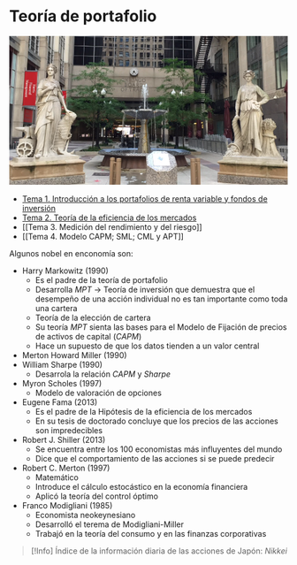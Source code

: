 # Teoría de portafolio

![](attachments/Pasted%20image%2020230504181901.png)

- [Tema 1. Introducción a los portafolios de renta variable y fondos de inversión](Tema%201.%20Introducción%20a%20los%20portafolios%20de%20renta%20variable%20y%20fondos%20de%20inversión.md)
- [Tema 2. Teoría de la eficiencia de los mercados](Tema%202.%20Teoría%20de%20la%20eficiencia%20de%20los%20mercados.md)
- [[Tema 3. Medición del rendimiento y del riesgo]]
- [[Tema 4. Modelo CAPM; SML; CML y APT]]


Algunos nobel en enconomía son:
- Harry Markowitz (1990)
	- Es el padre de la teoría de portafolio
	- Desarrolla _MPT_ -> Teoría de inversión que demuestra que el desempeño de una acción individual no es tan importante como toda una cartera
	- Teoría de la elección de cartera
	- Su teoría _MPT_ sienta las bases para el Modelo de Fijación de precios de activos de capital (_CAPM_)
	- Hace un supuesto de que los datos tienden a un valor central
- Merton Howard Miller (1990)
- William Sharpe (1990)
	- Desarrola la relación _CAPM_ y _Sharpe_
- Myron Scholes (1997)
	- Modelo de valoración de opciones
- Eugene Fama (2013)
	- Es el padre de la Hipótesis de la eficiencia de los mercados
	- En su tesis de doctorado concluye que los precios de las acciones son impredecibles
- Robert J. Shiller (2013)
	- Se encuentra entre los 100 economistas más influyentes del mundo
	- Dice que el comportamiento de las acciones si se puede predecir
- Robert C. Merton (1997)
	- Matemático
	- Introduce el cálculo estocástico en la economía financiera
	- Aplicó la teoría del control óptimo
- Franco Modigliani (1985)
	- Economista neokeynesiano
	- Desarrolló el terema de Modigliani-Miller
	- Trabajó en la teoría del consumo y en las finanzas corporativas



>[!Info]
>Índice de la información diaria de las acciones de Japón: _Nikkei_

